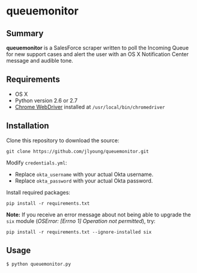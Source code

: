 # queuemonitor

## Summary
**queuemonitor** is a SalesForce scraper written to poll the Incoming Queue for new support cases and alert the user with an OS X Notification Center message and audible tone.

## Requirements
- OS X
- Python version 2.6 or 2.7
- [Chrome WebDriver](https://sites.google.com/a/chromium.org/chromedriver/downloads) installed at `/usr/local/bin/chromedriver`

## Installation
Clone this repository to download the source:
```
git clone https://github.com/jlyoung/queuemonitor.git
```

Modify `credentials.yml`:
- Replace `okta_username` with your actual Okta username.
- Replace `okta_password` with your actual Okta password.

Install required packages:
```
pip install -r requirements.txt
```

**Note:** If you receive an error message about not being able to upgrade the `six` module (*OSError: [Errno 1] Operation not permitted*), try:
```
pip install -r requirements.txt --ignore-installed six
```

## Usage
```
$ python queuemonitor.py
```




